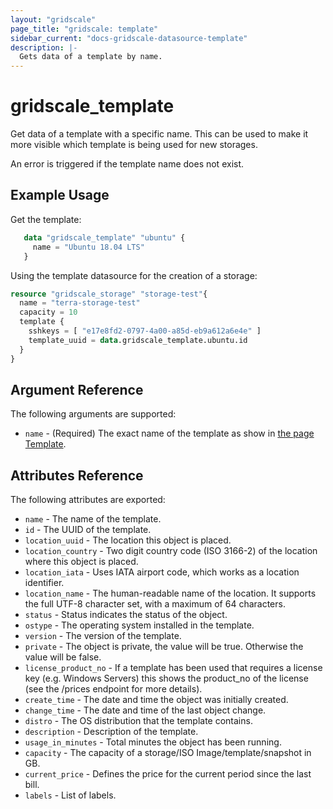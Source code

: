 ```yaml
---
layout: "gridscale"
page_title: "gridscale: template"
sidebar_current: "docs-gridscale-datasource-template"
description: |-
  Gets data of a template by name.
---
```


# gridscale_template

Get data of a template with a specific name. This can be used to make it more visible which template is being used for new storages.

An error is triggered if the template name does not exist.

## Example Usage

Get the template:

```terraform
   data "gridscale_template" "ubuntu" {
     name = "Ubuntu 18.04 LTS"
   }
```

Using the template datasource for the creation of a storage:

```terraform
resource "gridscale_storage" "storage-test"{
  name = "terra-storage-test"
  capacity = 10
  template {
    sshkeys = [ "e17e8fd2-0797-4a00-a85d-eb9a612a6e4e" ]
    template_uuid = data.gridscale_template.ubuntu.id
  }
}
```

## Argument Reference

The following arguments are supported:

* `name` - (Required) The exact name of the template as show in [the page Template](https://my.gridscale.io/Template).

## Attributes Reference

The following attributes are exported:

* `name` - The name of the template.
* `id` - The UUID of the template.
* `location_uuid` - The location this object is placed.
* `location_country` - Two digit country code (ISO 3166-2) of the location where this object is placed.
* `location_iata` - Uses IATA airport code, which works as a location identifier.
* `location_name` - The human-readable name of the location. It supports the full UTF-8 character set, with a maximum of 64 characters.
* `status` - Status indicates the status of the object.
* `ostype` - The operating system installed in the template.
* `version` - The version of the template.
* `private` - The object is private, the value will be true. Otherwise the value will be false.
* `license_product_no` - If a template has been used that requires a license key (e.g. Windows Servers) this shows the product_no of the license (see the /prices endpoint for more details).
* `create_time` - The date and time the object was initially created.
* `change_time` - The date and time of the last object change.
* `distro` - The OS distribution that the template contains.
* `description` - Description of the template.
* `usage_in_minutes` - Total minutes the object has been running.
* `capacity` - The capacity of a storage/ISO Image/template/snapshot in GB.
* `current_price` - Defines the price for the current period since the last bill.
* `labels` - List of labels.
